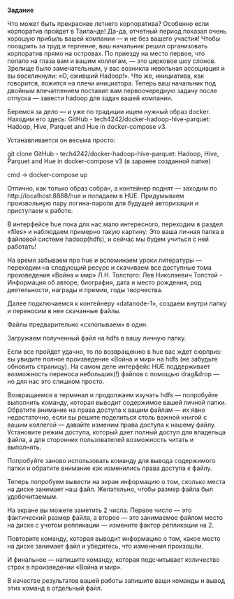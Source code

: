 **Задание**

Что может быть прекраснее летнего корпоратива? Особенно если корпоратив пройдет в Таиланде! Да-да, отчетный период показал очень хорошую прибыль вашей компании — и не без вашего участия! Чтобы поощрить за труд и терпение, ваш начальник решил организовать корпоратив прямо на островах. По приезду на место первое, что попало на глаза вам и вашим коллегам, — это цирковое шоу слонов. Зрелище было замечательным, у вас возникла невольная ассоциация и вы воскликнули: «О, оживший Hadoop!». Что же, инициатива, как говорится, ложится на плечи инициатора. Теперь ваш начальник под двойным впечатлением поставил вам первоочередную задачу после отпуска — завести hadoop для задач вашей компании. 

 Беремся за дело — и уже по традиции ищем нужный образ docker. Находим его здесь: GitHub - tech4242/docker-hadoop-hive-parquet: Hadoop, Hive, Parquet and Hue in docker-compose v3.

Устанавливается он весьма просто:

git clone GitHub - tech4242/docker-hadoop-hive-parquet: Hadoop, Hive, Parquet and Hue in docker-compose v3 (в заранее созданной папке)

cmd → docker-compose up

Отлично, как только образ собран, а контейнер поднят — заходим по http://localhost:8888/hue и попадаем в HUE. Придумываем произвольную пару логина-пароля для будущей авторизации и приступаем к работе. 

В интерфейсе hue пока для нас мало интересного, переходим в раздел «files» и наблюдаем примерно такую картину:
Это ваша личная папка в файловой системе hadoop(hdfs), и сейчас мы будем учиться с ней работать!

На время забываем про hue и вспоминаем уроки литературы — переходим на следующий ресурс и скачиваем все доступные тома произведения «Война и мир» Л.Н. Толстого: Лев Николаевич Толстой - Информация об авторе, биография, дата и место рождения, род деятельности, награды и премии, годы творчества.

Далее подключаемся к контейнеру «datanode-1», создаем внутри папку и переносим в нее скачанные файлы.

Файлы предварительно «схлопываем» в один.

Загружаем полученный файл на hdfs в вашу личную папку.

Если все пройдет удачно, то по возвращению в hue вас ждет сюрприз: вы увидите полное произведение «Война и мир» на hdfs (не забудьте обновить страницу). На самом деле интерфейс HUE поддерживает возможность переноса небольших(!) файлов с помощью drag&drop — но для нас это слишком просто.

Возвращаемся в терминал и продолжаем изучать hdfs — попробуйте выполнить команду, которая
выводит содержимое  вашей личной папки. Обратите внимание на права доступа к вашим
файлам — их явно недостаточно, если вы решите поделиться столь важной книгой с вашим коллегой — давайте изменим права доступа к нашему файлу. Установите режим доступа, который дает полный доступ для владельца файла, а для сторонних пользователей возможность читать и выполнять.

Попробуйте заново использовать команду для вывода содержимого папки и обратите
внимание как изменились права доступа к файлу.

Теперь попробуем вывести на экран информацию о том, сколько места на диске
занимает наш файл. Желательно, чтобы размер файла был удобочитаемым.

На экране вы можете заметить 2 числа. Первое число — это фактический размер файла,
а второе — это занимаемое файлом место на диске с учетом репликации — измените фактор репликации на 2.

Повторите команду, которая выводит информацию о том, какое место на диске
занимает файл и убедитесь, что изменения произошли.

И финальное — напишите команду, которая подсчитывает количество строк в произведении «Война и мир».

В качестве результатов вашей работы запишите ваши команды и вывод этих команд в
отдельный файл.